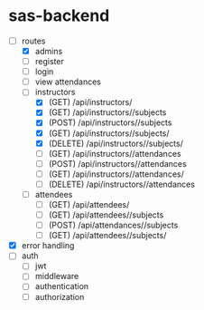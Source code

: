 # sas-backend

- [ ] routes
  - [x] admins
  - [ ] register
  - [ ] login
  - [ ] view attendances
  - [ ] instructors
    - [x] (GET) /api/instructors/<id>
    - [x] (GET) /api/instructors/<id>/subjects
    - [x] (POST) /api/instructors/<id>/subjects
    - [x] (GET) /api/instructors/<id>/subjects/<id>
    - [x] (DELETE) /api/instructors/<id>/subjects/<id>
    - [ ] (GET) /api/instructors/<id>/attendances
    - [ ] (POST) /api/instructors/<id>/attendances
    - [ ] (GET) /api/instructors/<id>/attendances/<id>
    - [ ] (DELETE) /api/instructors/<id>/attendances
  - [ ] attendees
    - [ ] (GET) /api/attendees/<id>
    - [ ] (GET) /api/attendees/<id>/subjects
    - [ ] (POST) /api/attendances/<id>/subjects
    - [ ] (GET) /api/attendees/<id>/subjects/<id>
- [x] error handling
- [ ] auth
  - [ ] jwt
  - [ ] middleware
  - [ ] authentication
  - [ ] authorization
